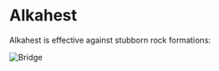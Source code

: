 # Alkahest

Alkahest is effective against stubborn rock formations:

![Bridge](https://raw.githubusercontent.com/Pseudomoaner/Alkahest/master/Graphics/bridge.gif)
